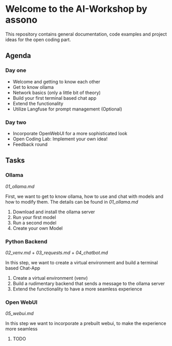 # Welcome to the AI-Workshop by assono

This repository contains general documentation, code examples and project ideas for the open coding part.

## Agenda

### Day one

- Welcome and getting to know each other
- Get to know ollama
- Network basics (only a little bit of theory)
- Build your first terminal based chat app
- Extend the functionality
- Utilize Langfuse for prompt management (Optional)

### Day two

- Incorporate OpenWebUI for a more sophisticated look
- Open Coding Lab: Implement your own idea!
- Feedback round

## Tasks

### Ollama

_01_ollama.md_

First, we want to get to know ollama, how to use and chat with models and how to modify them. The details can be found in _01_ollama.md_

1. Download and install the ollama server
2. Run your first model
3. Run a second model
4. Create your own Model

### Python Backend

_02_venv.md_ + _03_requests.md_ + _04_chatbot.md_

In this step, we want to create a virtual environment and build a terminal based Chat-App

1. Create a virtual environment (venv)
2. Build a rudimentary backend that sends a message to the ollama server
3. Extend the functionality to have a more seamless experience

### Open WebUI

_05_webui.md_

In this step we want to incorporate a prebuilt webui, to make the experience more seamless

1. TODO
